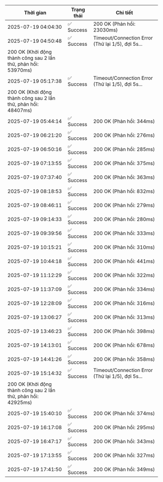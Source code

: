 | Thời gian | Trạng thái | Chi tiết |
|---|---|---|
| 2025-07-19 04:04:30 | ✅ Success | 200 OK (Phản hồi: 23030ms) |
| 2025-07-19 04:50:48 | ✅ Success | Timeout/Connection Error (Thử lại 1/5), đợi 5s...
200 OK (Khởi động thành công sau 2 lần thử, phản hồi: 53970ms) |
| 2025-07-19 05:17:38 | ✅ Success | Timeout/Connection Error (Thử lại 1/5), đợi 5s...
200 OK (Khởi động thành công sau 2 lần thử, phản hồi: 48407ms) |
| 2025-07-19 05:44:14 | ✅ Success | 200 OK (Phản hồi: 344ms) |
| 2025-07-19 06:21:20 | ✅ Success | 200 OK (Phản hồi: 276ms) |
| 2025-07-19 06:50:16 | ✅ Success | 200 OK (Phản hồi: 285ms) |
| 2025-07-19 07:13:55 | ✅ Success | 200 OK (Phản hồi: 375ms) |
| 2025-07-19 07:37:40 | ✅ Success | 200 OK (Phản hồi: 363ms) |
| 2025-07-19 08:18:53 | ✅ Success | 200 OK (Phản hồi: 832ms) |
| 2025-07-19 08:46:11 | ✅ Success | 200 OK (Phản hồi: 279ms) |
| 2025-07-19 09:14:33 | ✅ Success | 200 OK (Phản hồi: 280ms) |
| 2025-07-19 09:39:56 | ✅ Success | 200 OK (Phản hồi: 333ms) |
| 2025-07-19 10:15:21 | ✅ Success | 200 OK (Phản hồi: 310ms) |
| 2025-07-19 10:44:18 | ✅ Success | 200 OK (Phản hồi: 441ms) |
| 2025-07-19 11:12:29 | ✅ Success | 200 OK (Phản hồi: 322ms) |
| 2025-07-19 11:37:09 | ✅ Success | 200 OK (Phản hồi: 334ms) |
| 2025-07-19 12:28:09 | ✅ Success | 200 OK (Phản hồi: 316ms) |
| 2025-07-19 13:06:27 | ✅ Success | 200 OK (Phản hồi: 313ms) |
| 2025-07-19 13:46:23 | ✅ Success | 200 OK (Phản hồi: 398ms) |
| 2025-07-19 14:13:01 | ✅ Success | 200 OK (Phản hồi: 678ms) |
| 2025-07-19 14:41:26 | ✅ Success | 200 OK (Phản hồi: 358ms) |
| 2025-07-19 15:14:32 | ✅ Success | Timeout/Connection Error (Thử lại 1/5), đợi 5s...
200 OK (Khởi động thành công sau 2 lần thử, phản hồi: 42925ms) |
| 2025-07-19 15:40:10 | ✅ Success | 200 OK (Phản hồi: 374ms) |
| 2025-07-19 16:17:08 | ✅ Success | 200 OK (Phản hồi: 295ms) |
| 2025-07-19 16:47:17 | ✅ Success | 200 OK (Phản hồi: 343ms) |
| 2025-07-19 17:13:55 | ✅ Success | 200 OK (Phản hồi: 327ms) |
| 2025-07-19 17:41:50 | ✅ Success | 200 OK (Phản hồi: 349ms) |
